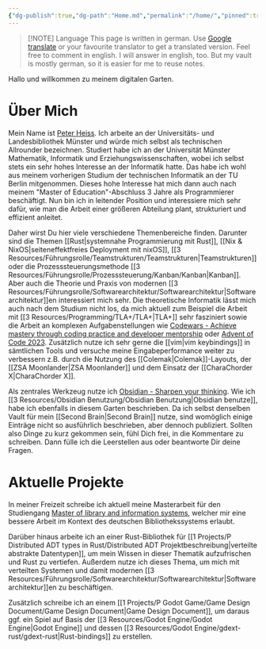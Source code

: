 ```yaml
---
{"dg-publish":true,"dg-path":"Home.md","permalink":"/home/","pinned":true,"tags":["gardenEntry"],"created":"2024-04-14T10:43:50.050+02:00","updated":"2024-04-15T08:30:08.798+02:00"}
---
```



> [!NOTE] Language
> This page is written in german. Use [Google translate](https://www-netzmuffel-de.translate.goog/?_x_tr_sl=de&_x_tr_tl=en&_x_tr_hl=de&_x_tr_pto=wapp) or your favourite translator to get a  translated version. Feel free to comment in english. I will answer in english, too. But my vault is mostly german, so it is easier for me to reuse notes.

Hallo und willkommen zu meinem digitalen Garten.

# Über Mich

Mein Name ist [Peter Heiss](https://github.com/Heiss). Ich arbeite an der Universitäts- und Landesbibliothek Münster und würde mich selbst als technischen Allrounder bezeichnen. Studiert habe ich an der Universität Münster Mathematik, Informatik und Erziehungswissenschaften, wobei ich selbst stets ein sehr hohes Interesse an der Informatik hatte. Das habe ich wohl aus meinem vorherigen Studium der technischen Informatik an der TU Berlin mitgenommen. Dieses hohe Interesse hat mich dann auch nach meinem "Master of Education"-Abschluss 3 Jahre als Programmierer beschäftigt. Nun bin ich in leitender Position und interessiere mich sehr dafür, wie man die Arbeit einer größeren Abteilung plant, strukturiert und effizient anleitet.

Daher wirst Du hier viele verschiedene Themenbereiche finden. Darunter sind die Themen [[Rust\|systemnahe Programmierung mit Rust]], [[Nix & NixOS\|seiteneffektfreies Deployment mit nixOS]], [[3 Resources/Führungsrolle/Teamstrukturen/Teamstrukturen\|Teamstrukturen]] oder die Prozesssteuerungsmethode [[3 Resources/Führungsrolle/Prozesssteuerung/Kanban/Kanban\|Kanban]]. Aber auch die Theorie und Praxis von modernen [[3 Resources/Führungsrolle/Softwarearchitektur/Softwarearchitektur\|Softwarearchitektur]]en interessiert mich sehr.
Die theoretische Informatik lässt mich auch nach dem Studium nicht los, da mich aktuell zum Beispiel die Arbeit mit [[3 Resources/Programming/TLA+/TLA+\|TLA+]] sehr fasziniert sowie die Arbeit an komplexen Aufgabenstellungen wie [Codewars - Achieve mastery through coding practice and developer mentorship](https://www.codewars.com) oder [Advent of Code 2023](https://adventofcode.com).
Zusätzlich nutze ich sehr gerne die [[vim\|vim keybindings]] in sämtlichen Tools und versuche meine Eingabeperformance weiter zu verbessern z.B. durch die Nutzung des [[Colemak\|Colemak]]-Layouts, der [[ZSA Moonlander\|ZSA Moonlander]] und dem Einsatz der [[CharaChorder X\|CharaChorder X]]. 

Als zentrales Werkzeug nutze ich [Obsidian - Sharpen your thinking](https://obsidian.md). Wie ich [[3 Resources/Obsidian Benutzung/Obsidian Benutzung\|Obsidian benutze]], habe ich ebenfalls in diesem Garten beschrieben. Da ich selbst denselben Vault für mein [[Second Brain\|Second Brain]] nutze, sind womöglich einige Einträge nicht so ausführlich beschrieben, aber dennoch publiziert.
Sollten also Dinge zu kurz gekommen sein, fühl Dich frei, in die Kommentare zu schreiben. Dann fülle ich die Leerstellen aus oder beantworte Dir deine Fragen.

# Aktuelle Projekte

In meiner Freizeit schreibe ich aktuell meine Masterarbeit für den Studiengang [Master of library and information systems](https://www.th-koeln.de/studium/bibliotheks--und-informationswissenschaft-master_3202.php), welcher mir eine bessere Arbeit im Kontext des deutschen Bibliothekssystems erlaubt.

Darüber hinaus arbeite ich an einer Rust-Bibliothek für [[1 Projects/P Distributed ADT types in Rust/Distributed ADT Projektbeschreibung\|verteilte abstrakte Datentypen]], um mein Wissen in dieser Thematik aufzufrischen und Rust zu vertiefen. Außerdem nutze ich dieses Thema, um mich mit verteilten Systemen und damit modernen [[3 Resources/Führungsrolle/Softwarearchitektur/Softwarearchitektur\|Softwarearchitektur]]en zu beschäftigen.

Zusätzlich schreibe ich an einem [[1 Projects/P Godot Game/Game Design Document/Game Design Document\|Game Design Document]], um daraus ggf. ein Spiel auf Basis der [[3 Resources/Godot Engine/Godot Engine\|Godot Engine]] und dessen [[3 Resources/Godot Engine/gdext-rust/gdext-rust\|Rust-bindings]] zu erstellen.
